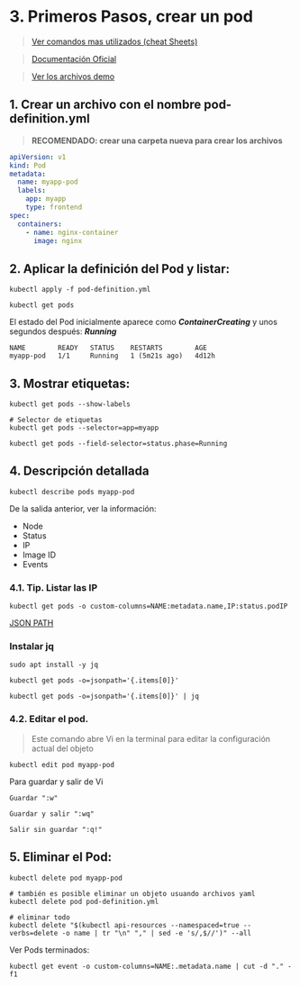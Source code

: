 # 3. Primeros Pasos, crear un pod <!-- omit in TOC -->

> [Ver comandos mas utilizados (cheat Sheets)](https://kubernetes.io/docs/reference/kubectl/cheatsheet/)

> [Documentación Oficial](https://kubernetes.io/docs/concepts/workloads/pods/)

> [Ver los archivos demo](./assets)

## 1. Crear un archivo con el nombre pod-definition.yml


> **RECOMENDADO: crear una carpeta nueva para crear los archivos**


```yaml
apiVersion: v1
kind: Pod
metadata:
  name: myapp-pod
  labels:
    app: myapp
    type: frontend
spec:
  containers:
    - name: nginx-container
      image: nginx
```

## 2. Aplicar la definición del Pod y listar:

```vim
kubectl apply -f pod-definition.yml

kubectl get pods
```

El estado del Pod inicialmente aparece como ***ContainerCreating*** y unos segundos después: ***Running***

```vim
NAME        READY   STATUS    RESTARTS        AGE
myapp-pod   1/1     Running   1 (5m21s ago)   4d12h
```
## 3. Mostrar etiquetas:
```vim
kubectl get pods --show-labels

# Selector de etiquetas
kubectl get pods --selector=app=myapp
```

```vim
kubectl get pods --field-selector=status.phase=Running
```

## 4. Descripción detallada
```vim
kubectl describe pods myapp-pod
```
De la salida anterior, ver la información:
- Node
- Status
- IP
- Image ID
- Events


### 4.1. Tip. Listar las IP

```vim
kubectl get pods -o custom-columns=NAME:metadata.name,IP:status.podIP

```

[JSON PATH](https://kubernetes.io/docs/reference/kubectl/jsonpath/)
### Instalar jq

```vim
sudo apt install -y jq

kubectl get pods -o=jsonpath='{.items[0]}'

kubectl get pods -o=jsonpath='{.items[0]}' | jq
```

### 4.2. Editar el pod.

> Este comando abre Vi en la terminal para editar la configuración actual del objeto

```vim
kubectl edit pod myapp-pod
```
Para guardar y salir de Vi
~~~~
Guardar ":w"

Guardar y salir ":wq"

Salir sin guardar ":q!"
~~~~

## 5. Eliminar el Pod:
```vim
kubectl delete pod myapp-pod

# también es posible eliminar un objeto usuando archivos yaml
kubectl delete pod pod-definition.yml

# eliminar todo
kubectl delete "$(kubectl api-resources --namespaced=true --verbs=delete -o name | tr "\n" "," | sed -e 's/,$//')" --all

```

Ver Pods terminados:
```vim
kubectl get event -o custom-columns=NAME:.metadata.name | cut -d "." -f1
```

